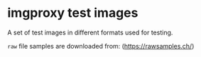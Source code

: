 # imgproxy test images

A set of test images in different formats used for testing.

`raw` file samples are downloaded from: (https://rawsamples.ch/)

